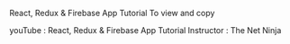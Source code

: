 React, Redux & Firebase App Tutorial
To view and copy

youTube : React, Redux & Firebase App Tutorial
Instructor : The Net Ninja

